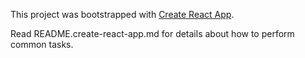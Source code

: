 This project was bootstrapped with [Create React App](https://github.com/facebookincubator/create-react-app).

Read README.create-react-app.md for details about how to perform common tasks.
